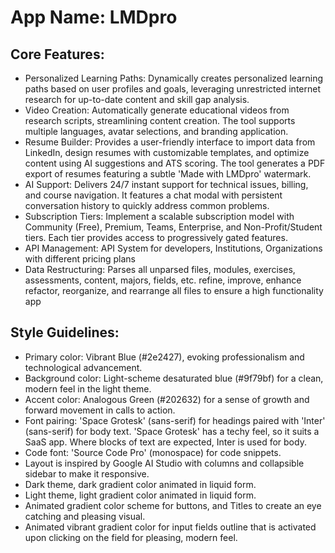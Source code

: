 # **App Name**: LMDpro

## Core Features:

- Personalized Learning Paths: Dynamically creates personalized learning paths based on user profiles and goals, leveraging unrestricted internet research for up-to-date content and skill gap analysis.
- Video Creation: Automatically generate educational videos from research scripts, streamlining content creation. The tool supports multiple languages, avatar selections, and branding application.
- Resume Builder: Provides a user-friendly interface to import data from LinkedIn, design resumes with customizable templates, and optimize content using AI suggestions and ATS scoring. The tool generates a PDF export of resumes featuring a subtle 'Made with LMDpro' watermark.
- AI Support: Delivers 24/7 instant support for technical issues, billing, and course navigation. It features a chat modal with persistent conversation history to quickly address common problems.
- Subscription Tiers: Implement a scalable subscription model with Community (Free), Premium, Teams, Enterprise, and Non-Profit/Student tiers. Each tier provides access to progressively gated features.
- API Management: API System for developers, Institutions, Organizations with different pricing plans
- Data Restructuring: Parses all unparsed files, modules, exercises, assessments, content, majors, fields, etc. refine, improve, enhance refactor, reorganize, and rearrange all files to ensure a high functionality app

## Style Guidelines:

- Primary color: Vibrant Blue (#2e2427), evoking professionalism and technological advancement.
- Background color: Light-scheme desaturated blue (#9f79bf) for a clean, modern feel in the light theme.
- Accent color: Analogous Green (#202632) for a sense of growth and forward movement in calls to action.
- Font pairing: 'Space Grotesk' (sans-serif) for headings paired with 'Inter' (sans-serif) for body text. 'Space Grotesk' has a techy feel, so it suits a SaaS app. Where blocks of text are expected, Inter is used for body.
- Code font: 'Source Code Pro' (monospace) for code snippets.
- Layout is inspired by Google AI Studio with columns and collapsible sidebar to make it responsive.
- Dark theme, dark gradient color animated in liquid form.
- Light theme, light gradient color animated in liquid form.
- Animated gradient color scheme for buttons, and Titles to create an eye catching and pleasing visual.
- Animated vibrant gradient color for input fields outline that is activated upon clicking on the field for pleasing, modern feel.